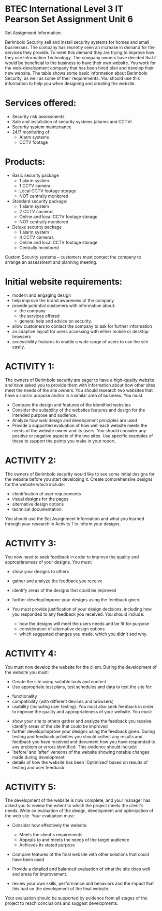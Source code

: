 # BTEC International Level 3 IT Pearson Set Assignment Unit 6

Set Assignment Information:

Berimbolo Security sell and install security systems for homes and small businesses. The company has recently seen an increase in demand for the services they provide. To meet this demand they are trying to improve how they use Information Technology.
The company owners have decided that it would be beneficial to the business to have their own website. You work for the web-development company that has been hired plan and develop their new website.
The table shows some basic information about Berimbolo Security, as well as some of their requirements. You should use this information to help you when designing and creating the website.

# Services offered:

-   Security risk assessments
-   Sale and installation of security systems (alarms and CCTV)
-   Security system maintenance
-   24/7 monitoring of:
    -   Alarm systems
    -   CCTV footage

# Products:

-   Basic security package
    -   1 alarm system
    -   1 CCTV camera
    -   Local CCTV footage storage
    -   NOT centrally monitored
-   Standard security package:
    -   1 alarm system
    -   2 CCTV cameras
    -   Online and local CCTV footage storage
    -   NOT centrally monitored
-   Deluxe security package
    -   1 alarm system
    -   4 CCTV cameras
    -   Online and local CCTV footage storage
    -   Centrally monitored

Custom Security systems – customers must contact the company to arrange an assessment and planning meeting.

# Initial website requirements:

-   modern and engaging design
-   help improve the brand awareness of the company
-   provide potential customers with information about:
    -   the company
    -   the services offered
    -   general help and advice on security.
-   allow customers to contact the company to ask for further information
-   an adaptive layout for users accessing with either mobile or desktop browsers
-   accessibility features to enable a wide range of users to use the site easily.

# ACTIVITY 1:

The owners of Berimbolo security are eager to have a high-quality website and have asked you to provide them with information about how other sites meet the needs of the site owners.
You should research two websites that have a similar purpose and/or in a similar area of business.
You must:

-   Compare the design and features of the identified websites
-   Consider the suitability of the websites features and design for the intended purpose and audience.
-   Analyze how web design and development principles are used
-   Provide a supported evaluation of how well each website meets the needs of the website owner and its users.
    You should consider any positive or negative aspects of the two sites. Use specific examples of these to support the points you make in your report.

# ACTIVITY 2:

The owners of Berimbolo security would like to see some initial designs for the website before you start developing it.
Create comprehensive designs for the website which include:

-   identification of user requirements
-   visual designs for the pages
-   alternative design options
-   technical documentation.

You should use the Set Assignment Information and what you learned through your research in Activity 1 to inform your designs.

# ACTIVITY 3:

You now need to seek feedback in order to improve the quality and appropriateness of your designs. You must:

-   show your designs to others
-   gather and analyze the feedback you receive
-   identify areas of the designs that could be improved
-   further develop/improve your designs using the feedback given.
-   You must provide justification of your design decisions, including how you responded to any feedback you received. You should include:

    -   how the designs will meet the users needs and be fit for purpose
    -   consideration of alternative design options
    -   which suggested changes you made, which you didn't and why.

# ACTIVITY 4:

You must now develop the website for the client.
During the development of the website you must:

-   Create the site using suitable tools and content
-   Use appropriate test plans, test schedules and data to test the site for:

*   functionality
*   compatibility (with different devices and browsers)
*   usability (including user testing).
    You must also seek feedback in order to improve the quality and appropriateness of your website. You must:

-   show your site to others
    gather and analyze the feedback you receive identify areas of the site that could be improved
-   further develop/improve your designs using the feedback given.
    During testing and feedback activities you should collect any results and feedback you have received and document how you have responded to any problem or errors identified. This
    evidence should include:
-   'before' and 'after' versions of the website showing notable changes made during development
-   details of how the website has been 'Optimized' based on results of testing and user feedback

# ACTIVITY 5:

The development of the website is now complete, and your manager has asked you to review the extent to which the project meets the client's needs.
Write an evaluation of the design, development and optimization of the web site. Your evaluation must:

-   Consider how effectively the website:

    -   Meets the client's requirements
    -   Appeals to and meets the needs of the target audience
    -   Achieves its stated purpose

-   Compare features of the final website with other solutions that could have been used
-   Provide a detailed and balanced evaluation of what the site does well and areas for improvement.
-   review your own skills, performance and behaviors and the impact that this had on the development of the final website.

Your evaluation should be supported by evidence from all stages of the project to reach conclusions and suggest developments.
